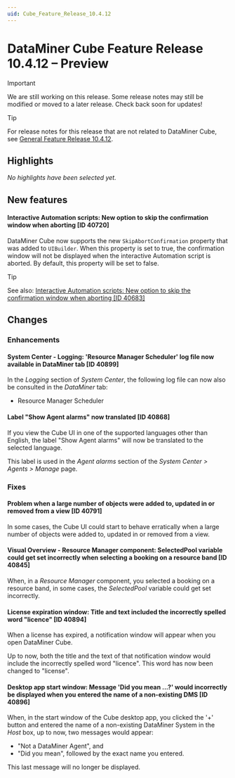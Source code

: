 ```yaml
---
uid: Cube_Feature_Release_10.4.12
---
```


# DataMiner Cube Feature Release 10.4.12 – Preview

> [!IMPORTANT]
> We are still working on this release. Some release notes may still be modified or moved to a later release. Check back soon for updates!

> [!TIP]
> For release notes for this release that are not related to DataMiner Cube, see [General Feature Release 10.4.12](xref:General_Feature_Release_10.4.12).

## Highlights

*No highlights have been selected yet.*

## New features

#### Interactive Automation scripts: New option to skip the confirmation window when aborting [ID 40720]

<!-- MR 10.5.0 - FR 10.4.12 -->

DataMiner Cube now supports the new `SkipAbortConfirmation` property that was added to `UIBuilder`. When this property is set to true, the confirmation window will not be displayed when the interactive Automation script is aborted. By default, this property will be set to false.

> [!TIP]
> See also: [Interactive Automation scripts: New option to skip the confirmation window when aborting [ID 40683]](xref:General_Feature_Release_10.4.12#interactive-automation-scripts-new-option-to-skip-the-confirmation-window-when-aborting-id-40683)

## Changes

### Enhancements

#### System Center - Logging: 'Resource Manager Scheduler' log file now available in DataMiner tab [ID 40899]

<!-- MR 10.3.0 [CU20] / 10.4.0 [CU8] - FR 10.4.11 -->

In the *Logging* section of *System Center*, the following log file can now also be consulted in the *DataMiner* tab:

- Resource Manager Scheduler

#### Label "Show Agent alarms" now translated [ID 40868]

<!-- MR 10.3.0 [CU21] / 10.4.0 [CU9] - FR 10.4.12 -->

If you view the Cube UI in one of the supported languages other than English, the label "Show Agent alarms" will now be translated to the selected language.

This label is used in the *Agent alarms* section of the *System Center > Agents > Manage* page.

### Fixes

#### Problem when a large number of objects were added to, updated in or removed from a view [ID 40791]

<!-- MR 10.3.0 [CU21] / 10.4.0 [CU9] - FR 10.4.12 -->

In some cases, the Cube UI could start to behave erratically when a large number of objects were added to, updated in or removed from a view.

#### Visual Overview - Resource Manager component: SelectedPool variable could get set incorrectly when selecting a booking on a resource band [ID 40845]

<!-- MR 10.3.0 [CU21] / 10.4.0 [CU9] - FR 10.4.12 -->

When, in a *Resource Manager* component, you selected a booking on a resource band, in some cases, the *SelectedPool* variable could get set incorrectly.

#### License expiration window: Title and text included the incorrectly spelled word "licence" [ID 40894]

<!-- MR 10.3.0 [CU21] / 10.4.0 [CU9] - FR 10.4.12 -->

When a license has expired, a notification window will appear when you open DataMiner Cube.

Up to now, both the title and the text of that notification window would include the incorrectly spelled word "licence". This word has now been changed to "license".

#### Desktop app start window: Message 'Did you mean ...?' would incorrectly be displayed when you entered the name of a non-existing DMS [ID 40896]

<!-- MR 10.3.0 [CU21] / 10.4.0 [CU9] - FR 10.4.12 -->

When, in the start window of the Cube desktop app, you clicked the '+' button and entered the name of a non-existing DataMiner System in the *Host* box, up to now, two messages would appear:

- "Not a DataMiner Agent", and
- "Did you mean", followed by the exact name you entered.

This last message will no longer be displayed.
